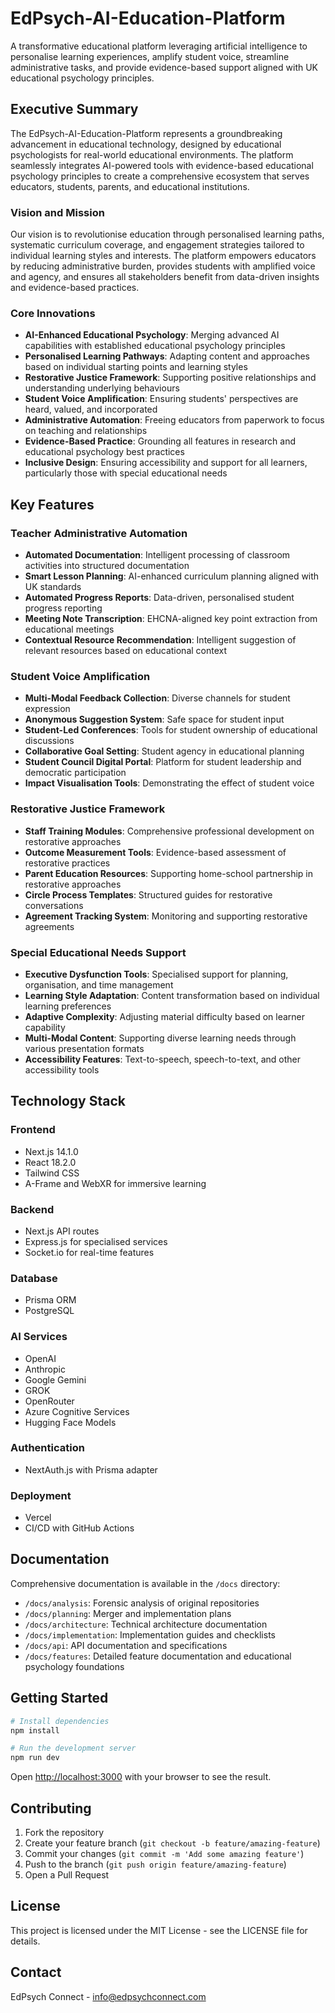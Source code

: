 # EdPsych-AI-Education-Platform

A transformative educational platform leveraging artificial intelligence to personalise learning experiences, amplify student voice, streamline administrative tasks, and provide evidence-based support aligned with UK educational psychology principles.

## Executive Summary

The EdPsych-AI-Education-Platform represents a groundbreaking advancement in educational technology, designed by educational psychologists for real-world educational environments. The platform seamlessly integrates AI-powered tools with evidence-based educational psychology principles to create a comprehensive ecosystem that serves educators, students, parents, and educational institutions.

### Vision and Mission

Our vision is to revolutionise education through personalised learning paths, systematic curriculum coverage, and engagement strategies tailored to individual learning styles and interests. The platform empowers educators by reducing administrative burden, provides students with amplified voice and agency, and ensures all stakeholders benefit from data-driven insights and evidence-based practices.

### Core Innovations

- **AI-Enhanced Educational Psychology**: Merging advanced AI capabilities with established educational psychology principles
- **Personalised Learning Pathways**: Adapting content and approaches based on individual starting points and learning styles
- **Restorative Justice Framework**: Supporting positive relationships and understanding underlying behaviours
- **Student Voice Amplification**: Ensuring students' perspectives are heard, valued, and incorporated
- **Administrative Automation**: Freeing educators from paperwork to focus on teaching and relationships
- **Evidence-Based Practice**: Grounding all features in research and educational psychology best practices
- **Inclusive Design**: Ensuring accessibility and support for all learners, particularly those with special educational needs

## Key Features

### Teacher Administrative Automation
- **Automated Documentation**: Intelligent processing of classroom activities into structured documentation
- **Smart Lesson Planning**: AI-enhanced curriculum planning aligned with UK standards
- **Automated Progress Reports**: Data-driven, personalised student progress reporting
- **Meeting Note Transcription**: EHCNA-aligned key point extraction from educational meetings
- **Contextual Resource Recommendation**: Intelligent suggestion of relevant resources based on educational context

### Student Voice Amplification
- **Multi-Modal Feedback Collection**: Diverse channels for student expression
- **Anonymous Suggestion System**: Safe space for student input
- **Student-Led Conferences**: Tools for student ownership of educational discussions
- **Collaborative Goal Setting**: Student agency in educational planning
- **Student Council Digital Portal**: Platform for student leadership and democratic participation
- **Impact Visualisation Tools**: Demonstrating the effect of student voice

### Restorative Justice Framework
- **Staff Training Modules**: Comprehensive professional development on restorative approaches
- **Outcome Measurement Tools**: Evidence-based assessment of restorative practices
- **Parent Education Resources**: Supporting home-school partnership in restorative approaches
- **Circle Process Templates**: Structured guides for restorative conversations
- **Agreement Tracking System**: Monitoring and supporting restorative agreements

### Special Educational Needs Support
- **Executive Dysfunction Tools**: Specialised support for planning, organisation, and time management
- **Learning Style Adaptation**: Content transformation based on individual learning preferences
- **Adaptive Complexity**: Adjusting material difficulty based on learner capability
- **Multi-Modal Content**: Supporting diverse learning needs through various presentation formats
- **Accessibility Features**: Text-to-speech, speech-to-text, and other accessibility tools

## Technology Stack

### Frontend
- Next.js 14.1.0
- React 18.2.0
- Tailwind CSS
- A-Frame and WebXR for immersive learning

### Backend
- Next.js API routes
- Express.js for specialised services
- Socket.io for real-time features

### Database
- Prisma ORM
- PostgreSQL

### AI Services
- OpenAI
- Anthropic
- Google Gemini
- GROK
- OpenRouter
- Azure Cognitive Services
- Hugging Face Models

### Authentication
- NextAuth.js with Prisma adapter

### Deployment
- Vercel
- CI/CD with GitHub Actions

## Documentation

Comprehensive documentation is available in the `/docs` directory:

- `/docs/analysis`: Forensic analysis of original repositories
- `/docs/planning`: Merger and implementation plans
- `/docs/architecture`: Technical architecture documentation
- `/docs/implementation`: Implementation guides and checklists
- `/docs/api`: API documentation and specifications
- `/docs/features`: Detailed feature documentation and educational psychology foundations

## Getting Started

```bash
# Install dependencies
npm install

# Run the development server
npm run dev
```

Open [http://localhost:3000](http://localhost:3000) with your browser to see the result.

## Contributing

1. Fork the repository
2. Create your feature branch (`git checkout -b feature/amazing-feature`)
3. Commit your changes (`git commit -m 'Add some amazing feature'`)
4. Push to the branch (`git push origin feature/amazing-feature`)
5. Open a Pull Request

## License

This project is licensed under the MIT License - see the LICENSE file for details.

## Contact

EdPsych Connect - info@edpsychconnect.com
